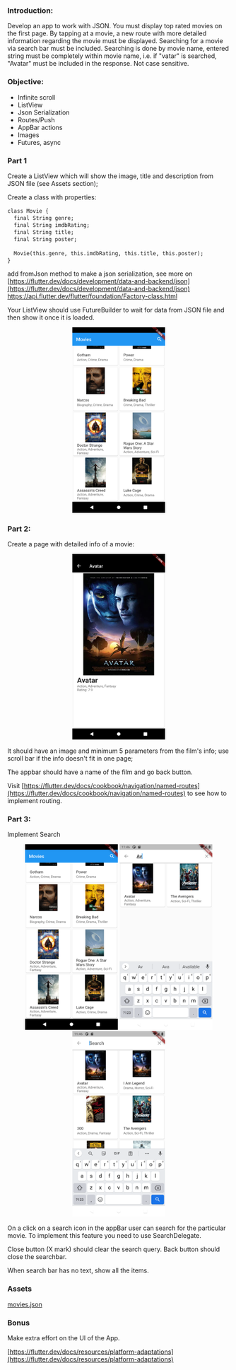 ### Introduction:

Develop an app to work with JSON. You must display top rated movies on the first page. By tapping at a movie, a new route with more detailed information regarding the movie must be displayed. Searching for a movie via search bar must be included. Searching is done by movie name, entered string must be completely within movie name, i.e. if "vatar" is searched, "Avatar" must be included in the response. Not case sensitive.

### Objective:

- Infinite scroll
- ListView
- Json Serialization
- Routes/Push
- AppBar actions
- Images
- Futures, async

### Part 1

Create a ListView which will show the image, title and description from JSON file (see Assets section);

Create a class with properties:

```
class Movie {
  final String genre;
  final String imdbRating;
  final String title;
  final String poster;

  Movie(this.genre, this.imdbRating, this.title, this.poster);
}
```

add fromJson method to make a json serialization, see more on [https://flutter.dev/docs/development/data-and-backend/json](https://flutter.dev/docs/development/data-and-backend/json)
https://api.flutter.dev/flutter/foundation/Factory-class.html

Your ListView should use FutureBuilder to wait for data from JSON file and then show it once it is loaded.

<center>
<img src="https://github.com/alem-01/alem_public/blob/master/resources/movieList.01.png?raw=true" style = "width: 210px !important; height: 420px !important;"/>
</center>

### Part 2:

Create a page with detailed info of a movie:

<center>
<img src="https://github.com/alem-01/alem_public/blob/master/resources/movieList.02.png?raw=true" style = "width: 210px !important; height: 420px !important;"/>
</center>

It should have an image and minimum 5 parameters from the film's info; use scroll bar if the info doesn't fit in one page;

The appbar should have a name of the film and go back button.

Visit  [https://flutter.dev/docs/cookbook/navigation/named-routes](https://flutter.dev/docs/cookbook/navigation/named-routes) to see how to implement routing.

### Part 3:

Implement Search


<center>
<img src="https://github.com/alem-01/alem_public/blob/master/resources/movieList.03.png?raw=true" style = "width: 210px !important; height: 420px !important;"/>

<img src="https://github.com/alem-01/alem_public/blob/master/resources/movieList.04.png?raw=true" style = "width: 210px !important; height: 420px !important;"/>

<img src="https://github.com/alem-01/alem_public/blob/master/resources/movieList.05.png?raw=true" style = "width: 210px !important; height: 420px !important;"/>
</center>

On a click on a search icon in the appBar user can search for the particular movie. To implement this feature you need to use SearchDelegate. 

Close button (X mark) should clear the search query. Back button should close the searchbar.

When search bar has no text, show all the items.

### **Assets**
  [movies.json](https://github.com/alem-01/alem_public/blob/master/subjects/flutter_piscine/movieList/movies.json)


### **Bonus**
  Make extra effort on the UI of the App.

[https://flutter.dev/docs/resources/platform-adaptations](https://flutter.dev/docs/resources/platform-adaptations)
